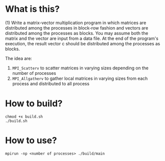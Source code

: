 # What is this?

(1) Write a matrix-vector multiplication program 
in which matrices are distributed among the processes in block-row fashion 
and vectors are distributed among the processes as blocks. 
You may assume both the matrix and the vector are input from a data file. 
At the end of the program's execution, 
the result vector c should be distributed among the processes as blocks.

The idea are:
1. `MPI_Scatterv` to scatter matrices in varying sizes depending on the number of processes
2. `MPI_Allgatherv` to gather local matrices in varying sizes from each process and distributed to all process

# How to build?

```
chmod +x build.sh
./build.sh
```

# How to use?

```
mpirun -np <number of processes> ./build/main
```